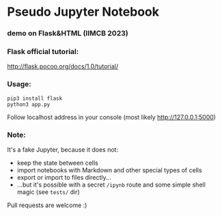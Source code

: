 # Pseudo Jupyter Notebook
### demo on Flask&HTML (IIMCB 2023)


### Flask official tutorial:
http://flask.pocoo.org/docs/1.0/tutorial/


### Usage:
```
pip3 install flask
python3 app.py
```

Follow localhost address in your console (most likely http://127.0.0.1:5000)

### Note:

It's a fake Jupyter, because it does not:
- keep the state between cells
- import notebooks with Markdown and other special types of cells
- export or import to files directly...
- ...but it's possible with a secret `/ipynb` route and some simple shell magic (see `tests/` dir)

Pull requests are welcome :)
